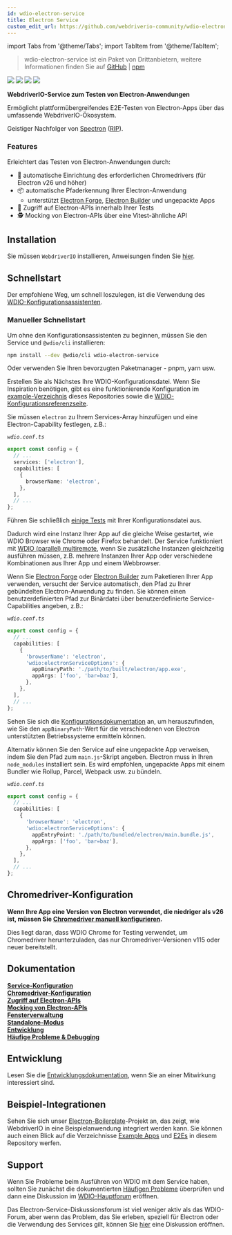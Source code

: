 ```yaml
---
id: wdio-electron-service
title: Electron Service
custom_edit_url: https://github.com/webdriverio-community/wdio-electron-service/edit/main/README.md
---
```


import Tabs from '@theme/Tabs';
import TabItem from '@theme/TabItem';

> wdio-electron-service ist ein Paket von Drittanbietern, weitere Informationen finden Sie auf [GitHub](https://github.com/webdriverio-community/wdio-electron-service) | [npm](https://www.npmjs.com/package/wdio-electron-service)

<a href="https://www.npmjs.com/package/wdio-electron-service" alt="NPM Version">
  <img src="https://img.shields.io/npm/v/wdio-electron-service" /></a>
<a href="https://www.npmjs.com/package/wdio-electron-service/v/lts" alt="NPM LTS Version">
  <img src="https://img.shields.io/npm/v/wdio-electron-service/lts" /></a>
<a href="https://www.npmjs.com/package/wdio-electron-service/v/next" alt="NPM Next Version">
  <img src="https://img.shields.io/npm/v/wdio-electron-service/next" /></a>
<a href="https://www.npmjs.com/package/wdio-electron-service" alt="NPM Downloads">
  <img src="https://img.shields.io/npm/dw/wdio-electron-service" /></a>

<br />

**WebdriverIO-Service zum Testen von Electron-Anwendungen**

Ermöglicht plattformübergreifendes E2E-Testen von Electron-Apps über das umfassende WebdriverIO-Ökosystem.

Geistiger Nachfolger von [Spectron](https://github.com/electron-userland/spectron) ([RIP](https://github.com/electron-userland/spectron/issues/1045)).

### Features

Erleichtert das Testen von Electron-Anwendungen durch:

- 🚗 automatische Einrichtung des erforderlichen Chromedrivers (für Electron v26 und höher)
- 📦 automatische Pfaderkennung Ihrer Electron-Anwendung
  - unterstützt [Electron Forge](https://www.electronforge.io/), [Electron Builder](https://www.electron.build/) und ungepackte Apps
- 🧩 Zugriff auf Electron-APIs innerhalb Ihrer Tests
- 🕵️ Mocking von Electron-APIs über eine Vitest-ähnliche API

## Installation

Sie müssen `WebdriverIO` installieren, Anweisungen finden Sie [hier](https://webdriver.io/docs/gettingstarted).

## Schnellstart

Der empfohlene Weg, um schnell loszulegen, ist die Verwendung des [WDIO-Konfigurationsassistenten](https://webdriver.io/docs/gettingstarted#initiate-a-webdriverio-setup).

### Manueller Schnellstart

Um ohne den Konfigurationsassistenten zu beginnen, müssen Sie den Service und `@wdio/cli` installieren:

```bash
npm install --dev @wdio/cli wdio-electron-service
```

Oder verwenden Sie Ihren bevorzugten Paketmanager - pnpm, yarn usw.

Erstellen Sie als Nächstes Ihre WDIO-Konfigurationsdatei. Wenn Sie Inspiration benötigen, gibt es eine funktionierende Konfiguration im [example-Verzeichnis](https://github.com/webdriverio-community/wdio-electron-service/blob/main/./example/wdio.conf.ts) dieses Repositories sowie die [WDIO-Konfigurationsreferenzseite](https://webdriver.io/docs/configuration).

Sie müssen `electron` zu Ihrem Services-Array hinzufügen und eine Electron-Capability festlegen, z.B.:

_`wdio.conf.ts`_

```ts
export const config = {
  // ...
  services: ['electron'],
  capabilities: [
    {
      browserName: 'electron',
    },
  ],
  // ...
};
```

Führen Sie schließlich [einige Tests](https://webdriver.io/docs/gettingstarted#run-test) mit Ihrer Konfigurationsdatei aus.

Dadurch wird eine Instanz Ihrer App auf die gleiche Weise gestartet, wie WDIO Browser wie Chrome oder Firefox behandelt. Der Service funktioniert mit [WDIO (parallel) multiremote](https://webdriver.io/docs/multiremote), wenn Sie zusätzliche Instanzen gleichzeitig ausführen müssen, z.B. mehrere Instanzen Ihrer App oder verschiedene Kombinationen aus Ihrer App und einem Webbrowser.

Wenn Sie [Electron Forge](https://www.electronforge.io/) oder [Electron Builder](https://www.electron.build/) zum Paketieren Ihrer App verwenden, versucht der Service automatisch, den Pfad zu Ihrer gebündelten Electron-Anwendung zu finden. Sie können einen benutzerdefinierten Pfad zur Binärdatei über benutzerdefinierte Service-Capabilities angeben, z.B.:

_`wdio.conf.ts`_

```ts
export const config = {
  // ...
  capabilities: [
    {
      'browserName': 'electron',
      'wdio:electronServiceOptions': {
        appBinaryPath: './path/to/built/electron/app.exe',
        appArgs: ['foo', 'bar=baz'],
      },
    },
  ],
  // ...
};
```

Sehen Sie sich die [Konfigurationsdokumentation](https://github.com/webdriverio-community/wdio-electron-service/blob/main/./docs/configuration/service-configuration.md#appbinarypath) an, um herauszufinden, wie Sie den `appBinaryPath`-Wert für die verschiedenen von Electron unterstützten Betriebssysteme ermitteln können.

Alternativ können Sie den Service auf eine ungepackte App verweisen, indem Sie den Pfad zum `main.js`-Skript angeben. Electron muss in Ihren `node_modules` installiert sein. Es wird empfohlen, ungepackte Apps mit einem Bundler wie Rollup, Parcel, Webpack usw. zu bündeln.

_`wdio.conf.ts`_

```ts
export const config = {
  // ...
  capabilities: [
    {
      'browserName': 'electron',
      'wdio:electronServiceOptions': {
        appEntryPoint: './path/to/bundled/electron/main.bundle.js',
        appArgs: ['foo', 'bar=baz'],
      },
    },
  ],
  // ...
};
```

## Chromedriver-Konfiguration

**Wenn Ihre App eine Version von Electron verwendet, die niedriger als v26 ist, müssen Sie [Chromedriver manuell konfigurieren](https://github.com/webdriverio-community/wdio-electron-service/blob/main/./docs/configuration/chromedriver-configuration.md#user-managed).**

Dies liegt daran, dass WDIO Chrome for Testing verwendet, um Chromedriver herunterzuladen, das nur Chromedriver-Versionen v115 oder neuer bereitstellt.

## Dokumentation

**[Service-Konfiguration](https://github.com/webdriverio-community/wdio-electron-service/blob/main/./docs/configuration/service-configuration.md)** \
**[Chromedriver-Konfiguration](https://github.com/webdriverio-community/wdio-electron-service/blob/main/./docs/configuration/chromedriver-configuration.md)** \
**[Zugriff auf Electron-APIs](https://github.com/webdriverio-community/wdio-electron-service/blob/main/./docs/electron-apis/accessing-apis.md)** \
**[Mocking von Electron-APIs](https://github.com/webdriverio-community/wdio-electron-service/blob/main/./docs/electron-apis/mocking-apis.md)** \
**[Fensterverwaltung](https://github.com/webdriverio-community/wdio-electron-service/blob/main/./docs/window-management.md)** \
**[Standalone-Modus](https://github.com/webdriverio-community/wdio-electron-service/blob/main/./docs/standalone-mode.md)** \
**[Entwicklung](https://github.com/webdriverio-community/wdio-electron-service/blob/main/./docs/development.md)** \
**[Häufige Probleme & Debugging](https://github.com/webdriverio-community/wdio-electron-service/blob/main/./docs/common-issues-debugging.md)**

## Entwicklung

Lesen Sie die [Entwicklungsdokumentation](https://github.com/webdriverio-community/wdio-electron-service/blob/main/./docs/development.md), wenn Sie an einer Mitwirkung interessiert sind.

## Beispiel-Integrationen

Sehen Sie sich unser [Electron-Boilerplate](https://github.com/webdriverio/electron-boilerplate)-Projekt an, das zeigt, wie WebdriverIO in eine Beispielanwendung integriert werden kann. Sie können auch einen Blick auf die Verzeichnisse [Example Apps](https://github.com/webdriverio-community/wdio-electron-service/blob/main/./apps/) und [E2Es](https://github.com/webdriverio-community/wdio-electron-service/blob/main/./e2e/) in diesem Repository werfen.

## Support

Wenn Sie Probleme beim Ausführen von WDIO mit dem Service haben, sollten Sie zunächst die dokumentierten [Häufigen Probleme](https://github.com/webdriverio-community/wdio-electron-service/blob/main/./docs/common-issues.md) überprüfen und dann eine Diskussion im [WDIO-Hauptforum](https://github.com/webdriverio/webdriverio/discussions) eröffnen.

Das Electron-Service-Diskussionsforum ist viel weniger aktiv als das WDIO-Forum, aber wenn das Problem, das Sie erleben, speziell für Electron oder die Verwendung des Services gilt, können Sie [hier](https://github.com/webdriverio-community/wdio-electron-service/discussions) eine Diskussion eröffnen.